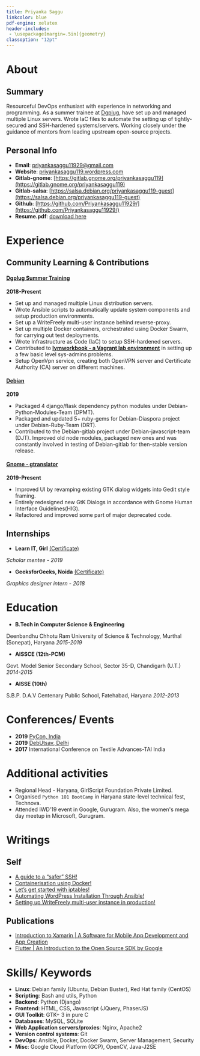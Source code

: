 ```yaml
---
title: Priyanka Saggu
linkcolor: blue
pdf-engine: xelatex
header-includes:
 - \usepackage[margin=.5in]{geometry}
classoption: "12pt"
---
```


# About

## Summary

Resourceful DevOps enthusiast with experience in networking and programming. As a summer trainee at [Dgplug](https://dgplug.org/archive/), have set up and managed multiple Linux servers. Wrote IaC files to automate the setting up of tightly-secured and SSH-hardened systems/servers. Working closely under the guidance of mentors from leading upstream open-source projects.

## Personal Info

+ **Email**: [priyankasaggu11929@gmail.com](mailto:priyankasaggu11929@gmail.com)
+ **Website**: [priyankasaggu119.wordpress.com](priyankasaggu119.wordpress.com)
+ **Gitlab-gnome**: [https://gitlab.gnome.org/priyankasaggu119](https://gitlab.gnome.org/priyankasaggu119)
+ **Gitlab-salsa**: [https://salsa.debian.org/priyankasaggu119-guest](https://salsa.debian.org/priyankasaggu119-guest)
+ **Github**: [https://github.com/Priyankasaggu11929/](https://github.com/Priyankasaggu11929/)
+ **Resume.pdf**: [download here](https://github.com/Priyankasaggu11929/resume/raw/master/priyankasaggu.pdf)


# Experience

## Community Learning & Contributions

#### [Dgplug Summer Training](https://dgplug.org/archive/)
**2018-Present**

+ Set up and managed multiple Linux distribution servers.
+ Wrote Ansible scripts to automatically update system components and setup production environments.
+ Set up a WriteFreely multi-user instance behind reverse-proxy.
+ Set up multiple Docker containers, orchestrated using Docker Swarm, for carrying out test deployments.
+ Wrote Infrastructure as Code (IaC) to setup SSH-hardened servers.
+ Contributed to [**lymworkbook - a Vagrant lab environment**](https://github.com/kushaldas/lymworkbook) in setting up a few basic level sys-admins problems.
+ Setup OpenVpn service, creating both OpenVPN server and Certificate Authority (CA) server on different machines.

#### [Debian](https://www.debian.org/intro/about)
**2019**

+ Packaged 4 django/flask dependency python modules under Debian-Python-Modules-Team (DPMT).
+ Packaged and updated 5+ ruby-gems for Debian-Diaspora project under Debian-Ruby-Team (DRT).
+ Contributed to the Debian-gitlab project under Debian-javascript-team (DJT). Improved old node modules, packaged new ones and was constantly involved in testing of Debian-gitlab for then-stable version release.

#### [Gnome - gtranslator](https://gitlab.gnome.org/GNOME/gtranslator/)
**2019-Present**

+ Improved UI by revamping existing GTK dialog widgets into Gedit style framing.
+ Entirely redesigned new GtK Dialogs in accordance with Gnome Human Interface Guidelines(HIG).
+ Refactored and improved some part of major deprecated code.

## Internships

+ **Learn IT, Girl** [(Certificate)](https://www.credential.net/bv0kk4cq)

_Scholar mentee - 2019_

+ **GeeksforGeeks, Noida** [(Certificate)](https://media.geeksforgeeks.org/wp-content/cdn-uploads/Priyanka-Saggu-1.jpg)

_Graphics designer intern - 2018_


# Education

+ **B.Tech in Computer Science & Engineering**

 Deenbandhu Chhotu Ram University of Science & Technology, Murthal (Sonepat), Haryana
_2015-2019_

+ **AISSCE (12th-PCM)**

Govt. Model Senior Secondary School, Sector 35-D, Chandigarh (U.T.)
_2014-2015_

+ **AISSE (10th)**

S.B.P. D.A.V Centenary Public School, Fatehabad, Haryana
_2012-2013_


# Conferences/ Events

+ **2019** [PyCon, India](https://in.pycon.org/2019/)
+ **2019** [DebUtsav, Delhi](http://www.fossevents.in/debutsav-delhi-055c485049d8493bbb92bd03f79ba8c2/)
+ **2017** International Conference on Textile Advances-TAI India

# Additional activities

+ Regional Head - Haryana, GirlScript Foundation Private Limited.
+ Organised `Python 1O1 BootCamp` in Haryana state-level technical fest, Technova.
+ Attended IWD'19 event in Google, Gurugram. Also, the women's mega day meetup in Microsoft, Gurugram.

# Writings

## Self

+ [A guide to a “safer” SSH!](https://priyankasaggu119.wordpress.com/2019/08/12/a-guide-to-a-safer-ssh/)
+ [Containerisation using Docker!](https://priyankasaggu119.wordpress.com/2019/07/31/containerisation-using-docker/)
+ [Let’s get started with iptables!](https://priyankasaggu119.wordpress.com/2019/08/09/lets-get-started-with-iptables/)
+ [Automating WordPress Installation Through Ansible!](https://priyankasaggu119.wordpress.com/page/1/)
+ [Setting up WriteFreely multi-user instance in production!](https://priyankasaggu119.wordpress.com/2019/07/29/setting-up-writefreely-multi-user-instance-in-production/)

## Publications

+ [Introduction to Xamarin | A Software for Mobile App Development and App Creation](https://www.geeksforgeeks.org/introduction-to-xamarin-a-software-for-mobile-app-development-and-app-creation/)
+ [Flutter | An Introduction to the Open Source SDK by Google](https://www.geeksforgeeks.org/flutter-an-introduction-to-the-open-source-sdk-by-google/)


# Skills/ Keywords

+ **Linux**: Debian family (Ubuntu, Debian Buster), Red Hat family (CentOS)
+ **Scripting**: Bash and utils, Python
+ **Backend**: Python (Django)
+ **Frontend**: HTML, CSS, Javascript (JQuery, PhaserJS)
+ **GUI Toolkit**: GTK+ 3 in pure C
+ **Databases**: MySQL, SQLite
+ **Web Application servers/proxies**: Nginx, Apache2
+ **Version control systems**: Git
+ **DevOps**: Ansible, Docker, Docker Swarm, Server Management, Security
+ **Misc**: Google Cloud Platform (GCP), OpenCV, Java-J2SE
